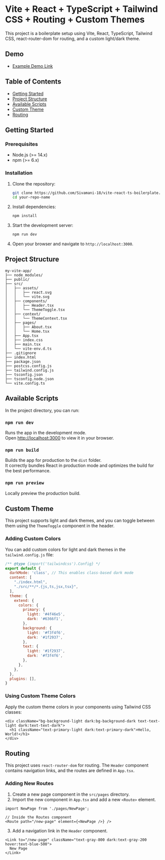 # Vite + React + TypeScript + Tailwind CSS + Routing + Custom Themes

This project is a boilerplate setup using Vite, React, TypeScript, Tailwind CSS, react-router-dom for routing, and a custom light/dark theme.


## Demo

- <a href="https://sivamani-18.github.io/vite-react-ts-boilerplate/" target="_blank">Example Demo Link</a>

## Table of Contents

- [Getting Started](#getting-started)
- [Project Structure](#project-structure)
- [Available Scripts](#available-scripts)
- [Custom Theme](#custom-theme)
- [Routing](#routing)


## Getting Started

### Prerequisites

- Node.js (>= 14.x)
- npm (>= 6.x)

### Installation

1. Clone the repository:

   ```sh
   git clone https://github.com/Sivamani-18/vite-react-ts-boilerplate.git
   cd your-repo-name
   ```

2. Install dependencies:

   ```sh
   npm install
   ```

3. Start the development server:

   ```sh
   npm run dev
   ```

4. Open your browser and navigate to `http://localhost:3000`.

## Project Structure

```
my-vite-app/
├── node_modules/
├── public/
├── src/
│   ├── assets/
│   │   ├── react.svg
│   │   └── vite.svg
│   ├── components/
│   │   ├── Header.tsx
│   │   └── ThemeToggle.tsx
│   ├── context/
│   │   └── ThemeContext.tsx
│   ├── pages/
│   │   ├── About.tsx
│   │   └── Home.tsx
│   ├── App.tsx
│   ├── index.css
│   ├── main.tsx
│   └── vite-env.d.ts
├── .gitignore
├── index.html
├── package.json
├── postcss.config.js
├── tailwind.config.js
├── tsconfig.json
├── tsconfig.node.json
└── vite.config.ts
```

## Available Scripts

In the project directory, you can run:

### `npm run dev`

Runs the app in the development mode.\
Open [http://localhost:3000](http://localhost:3000) to view it in your browser.

### `npm run build`

Builds the app for production to the `dist` folder.\
It correctly bundles React in production mode and optimizes the build for the best performance.

### `npm run preview`

Locally preview the production build.

## Custom Theme

This project supports light and dark themes, and you can toggle between them using the `ThemeToggle` component in the header.

### Adding Custom Colors

You can add custom colors for light and dark themes in the `tailwind.config.js` file:

```js
/** @type {import('tailwindcss').Config} */
export default {
  darkMode: 'class', // This enables class-based dark mode
  content: [
    "./index.html",
    "./src/**/*.{js,ts,jsx,tsx}",
  ],
  theme: {
    extend: {
      colors: {
        primary: {
          light: '#4f46e5',
          dark: '#6366f1',
        },
        background: {
          light: '#f3f4f6',
          dark: '#1f2937',
        },
        text: {
          light: '#1f2937',
          dark: '#f3f4f6',
        },
      },
    },
  },
  plugins: [],
}
```

### Using Custom Theme Colors

Apply the custom theme colors in your components using Tailwind CSS classes:

```tsx
<div className="bg-background-light dark:bg-background-dark text-text-light dark:text-text-dark">
  <h1 className="text-primary-light dark:text-primary-dark">Hello, World!</h1>
</div>
```

## Routing

This project uses `react-router-dom` for routing. The `Header` component contains navigation links, and the routes are defined in `App.tsx`.

### Adding New Routes

1. Create a new page component in the `src/pages` directory.
2. Import the new component in `App.tsx` and add a new `<Route>` element.

```tsx
import NewPage from './pages/NewPage';

// Inside the Routes component
<Route path="/new-page" element={<NewPage />} />
```

3. Add a navigation link in the `Header` component.

```tsx
<Link to="/new-page" className="text-gray-800 dark:text-gray-200 hover:text-blue-500">
  New Page
</Link>
```


